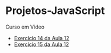 # Projetos-JavaScript
 Curso em Vídeo
* [Exercício 14 da Aula 12](https://thadeu-borges.github.io/projetos-javascript/aula12ex/ex014/modelo.html)
* [Exercício 15 da Aula 12](https://thadeu-borges.github.io/projetos-javascript/aula12ex/ex015/modelo.html)

